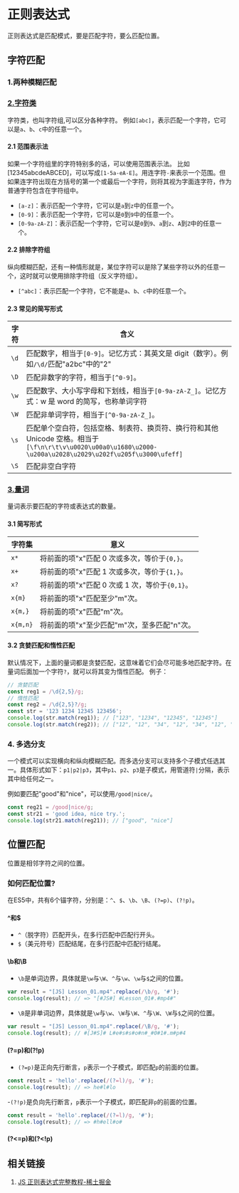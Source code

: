 # 正则表达式

正则表达式是匹配模式，要是匹配字符，要么匹配位置。

## 字符匹配

### 1.两种模糊匹配

### [2.字符类](https://developer.mozilla.org/zh-CN/docs/Web/JavaScript/Guide/Regular_expressions/Character_classes)

字符类，也叫字符组,可以区分各种字符。
例如`[abc]`，表示匹配一个字符，它可以是`a`、`b`、`c`中的任意一个。

#### 2.1 范围表示法

如果一个字符组里的字符特别多的话，可以使用范围表示法。
比如[12345abcdeABCED]，可以写成`[1-5a-eA-E]`。用连字符`-`来表示一个范围。但如果连字符出现在方括号的第一个或最后一个字符，则将其视为字面连字符，作为普通字符包含在字符组中。

- `[a-z]`：表示匹配一个字符，它可以是`a`到`z`中的任意一个。
- `[0-9]`：表示匹配一个字符，它可以是`0`到`9`中的任意一个。
- `[0-9a-zA-Z]`：表示匹配一个字符，它可以是`0`到`9`、`a`到`z`、`A`到`Z`中的任意一个。

#### 2.2 排除字符组

纵向模糊匹配，还有一种情形就是，某位字符可以是除了某些字符以外的任意一个，这时就可以使用排除字符组（反义字符组）。

- `[^abc]`：表示匹配一个字符，它不能是`a`、`b`、`c`中的任意一个。

#### 2.3 常见的简写形式

| 字符 | 含义                                                                                                                                                         |
| ---- | ------------------------------------------------------------------------------------------------------------------------------------------------------------ |
| `\d` | 匹配数字，相当于`[0-9]`。记忆方式：其英文是 digit（数字）。例如`/\d/`匹配"a2bc"中的"2"                                                                       |
| `\D` | 匹配非数字的字符，相当于`[^0-9]`。                                                                                                                           |
| `\w` | 匹配数字、大小写字母和下划线，相当于`[0-9a-zA-Z_]`。记忆方式：w 是 word 的简写，也称单词字符                                                                 |
| `\W` | 匹配非单词字符，相当于`[^0-9a-zA-Z_]`。                                                                                                                      |
| `\s` | 匹配单个空白符，包括空格、制表符、换页符、换行符和其他 Unicode 空格。相当于`[\f\n\r\t\v\u0020\u00a0\u1680\u2000-\u200a\u2028\u2029\u202f\u205f\u3000\ufeff]` |
| `\S` | 匹配非空白字符                                                                                                                                               |

### [3.量词](https://developer.mozilla.org/zh-CN/docs/Web/JavaScript/Guide/Regular_expressions/Quantifiers)

量词表示要匹配的字符或表达式的数量。

#### 3.1 简写形式

| 字符集   | 意义                                         |
| -------- | -------------------------------------------- |
| `x*`     | 将前面的项"x"匹配 0 次或多次，等价于`{0,}`。|
| `x+`     | 将前面的项"x"匹配 1 次或多次，等价于`{1,}`。  |
| `x?`     | 将前面的项"x"匹配 0 次或 1 次，等价于`{0,1}`。 |
| `x{m}`   | 将前面的项"x"匹配至少"m"次。                 |
| `x{m,}`  | 将前面的项"x"匹配"m"次。                     |
| `x{m,n}` | 将前面的项"x"至少匹配"m"次，至多匹配"n"次。  |

#### 3.2 贪婪匹配和惰性匹配

默认情况下，上面的量词都是贪婪匹配，这意味着它们会尽可能多地匹配字符。在量词后面加一个字符`?`，就可以将其变为惰性匹配。
例子：

```js
// 贪婪匹配
const reg1 = /\d{2,5}/g;
// 惰性匹配
const reg2 = /\d{2,5}?/g;
const str = '123 1234 12345 123456';
console.log(str.match(reg1)); // ["123", "1234", "12345", "12345"]
console.log(str.match(reg2)); // ["12", "12", "34", "12", "34", "12", "34", "56"]
```

### 4. 多选分支

一个模式可以实现横向和纵向模糊匹配。而多选分支可以支持多个子模式任选其一。具体形式如下：`p1|p2|p3`，其中`p1`、`p2`、`p3`是子模式，用管道符`|`分隔，表示其中给任何之一。

例如要匹配"good"和"nice"，可以使用`/good|nice/`。

```js
const reg21 = /good|nice/g;
const str21 = 'good idea, nice try.';
console.log(str21.match(reg21)); // ["good", "nice"]
```

## 位置匹配

位置是相邻字符之间的位置。

### 如何匹配位置?

在ES5中，共有6个锚字符，分别是：`^`、`$`、`\b`、`\B`、`(?=p)`、`(?!p)`。

#### ^和$

- `^`（脱字符）匹配开头，在多行匹配中匹配行开头。
- `$`（美元符号）匹配结尾，在多行匹配中匹配行结尾。

#### \b和\B

- `\b`是单词边界，具体就是`\w`与`\W`、`^`与`\w`、`\w`与`$`之间的位置。

```js
var result = "[JS] Lesson_01.mp4".replace(/\b/g, '#');
console.log(result); // => "[#JS#] #Lesson_01#.#mp4#"
```

- `\B`是非单词边界，具体就是`\w`与`\w`、`\W`与`\W`、`^`与`\W`、`\W`与`$`之间的位置。

```js
var result = "[JS] Lesson_01.mp4".replace(/\B/g, '#');
console.log(result); // #[J#S]# L#e#s#s#o#n#_#0#1#.m#p#4
```

#### (?=p)和(?!p)

- `(?=p)`是正向先行断言，`p`表示一个子模式，即匹配`p`的前面的位置。

```js
const result = 'hello'.replace(/(?=l)/g, '#');
console.log(result); // => he#l#lo
```

-`(?!p)`是负向先行断言，`p`表示一个子模式，即匹配非`p`的前面的位置。

```js
const result = 'hello'.replace(/(?=l)/g, '#');
console.log(result); // => #h#ell#o#
```

#### (?<=p)和(?<!p)

## 相关链接

1. [JS 正则表达式完整教程-稀土掘金](https://juejin.cn/post/6844903487155732494)
